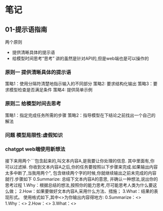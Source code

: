# 笔记
## 01-提示语指南
两个原则
- 提供清晰具体的提示语
- 给模型时间思考“思考”
讲的虽然是针对API的,但是web端也是可以操作的

### 原则一 提供清晰具体的提示语
策略1：使用分隔符清楚地指示输入的不同部分
策略2: 要求结构化输出
策略3：要求模型检查是否满足条件
策略4: 提供简单示例


### 原则二 给模型时间去思考
策略1：指定完成任务所需的步骤
策略2：指导模型在下结论之前找出一个自己的解法

### 问题 模型局限性:虚假知识

### chatgpt web端使用新想法
接下来用两个```包含起来的,叫文本内容A,是我要让你处理的信息.
其中里面有\,你可以过滤掉.
你收到文本内容A之后,你的任务要按照以下步骤来完成.如果输出内容太多中断了,当我用两个", 包含继续两个字的时候,你就继续输出之前未完成的内容就行.步骤如下
0.Summarize: 总结下文本内容A的意思, 并确认一种想法,说出你的思考过程
1.Why：根据总结的想法,按照你的能力思考,尽可能思考人类为什么要这么做；
2.How：如果要做好文本内容A,采用什么方法、措施；
3.What：结果的表现形式。
使用格式如下,其中<>为你输出内容得地方:
0.Summarize：<>
1.Why：<>
2.How：<>
3.What：<>








